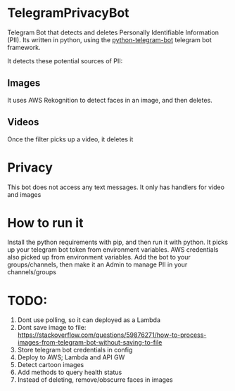 # TelegramPrivacyBot
Telegram Bot that detects and deletes Personally Identifiable Information (PII).
Its written in python, using the [python-telegram-bot](https://pypi.org/project/python-telegram-bot/) telegram bot framework. 

It detects these potential sources of PII:
## Images
It uses AWS Rekognition to detect faces in an image, and then deletes.

## Videos
Once the filter picks up a video, it deletes it

# Privacy
This bot does not access any text messages. It only has handlers for video and images

# How to run it
Install the python requirements with pip, and then run it with python.
It picks up your telegram bot token from environment variables. AWS credentials also picked up from environment variables.
Add the bot to your groups/channels, then make it an Admin to manage PII in your channels/groups

# TODO: 
1. Dont use polling, so it can deployed as a Lambda
2. Dont save image to file: https://stackoverflow.com/questions/59876271/how-to-process-images-from-telegram-bot-without-saving-to-file
3. Store telegram bot credentials in config
4. Deploy to AWS; Lambda and API GW
5. Detect cartoon images
6. Add methods to query health status
7. Instead of deleting, remove/obscurre faces in images
